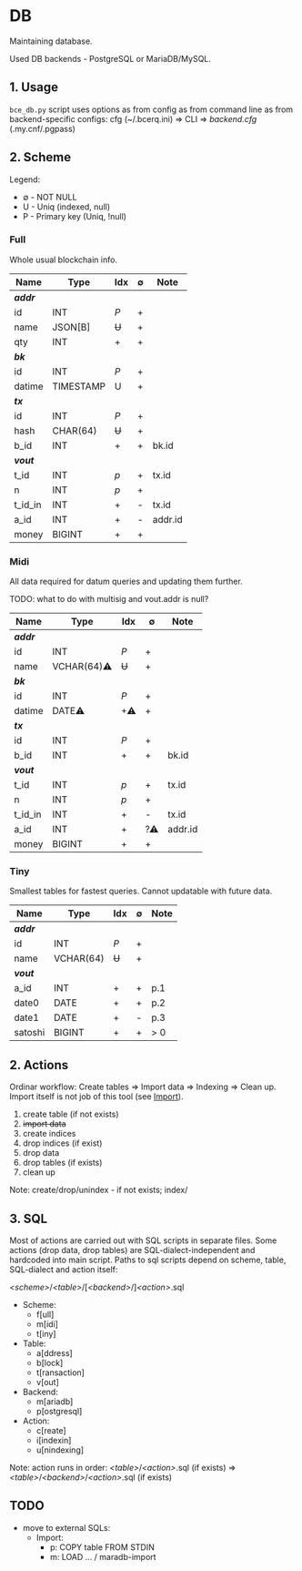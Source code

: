 # DB
Maintaining database.

Used DB backends - PostgreSQL or MariaDB/MySQL.

## 1. Usage

`bce_db.py` script uses options as from config as from command line as from backend-specific configs: cfg (~/.bcerq.ini) &rArr; CLI &rArr; _backend.cfg_ (.my.cnf/.pgpass)

## 2. Scheme

Legend:

- ∅ - NOT NULL
- U - Uniq (indexed, null)
- P - Primary key (Uniq, !null)

### Full

Whole usual blockchain info.

| Name     | Type      | Idx | ∅   | Note |
|----------|-----------|-----|-----|------|
| **_addr_** |
| id       | INT       | _P_ | +   |
| name     | JSON[B]   |~~U~~| +   |
| qty      | INT       | +   | +   |
| **_bk_** |
| id       | INT       | _P_ | +   |
| datime   | TIMESTAMP | U   | +   |
| **_tx_** |
| id       | INT       | _P_ | +   |
| hash     | CHAR(64)  |~~U~~| +   |
| b_id     | INT       | +   | +   | bk.id |
| **_vout_** |
| t_id     | INT       | _p_ | +   | tx.id |
| n        | INT       | _p_ | +   |
| t\_id_in | INT       | +   | -   | tx.id |
| a_id     | INT       | +   | -   | addr.id |
| money    | BIGINT    | +   | +   |

### Midi

All data required for datum queries and updating them further.

TODO: what to do with multisig and vout.addr is null?

| Name     | Type      | Idx | ∅   | Note |
|----------|-----------|-----|-----|------|
| **_addr_** |
| id       | INT       | _P_ | +   |
| name     | VCHAR(64)⚠|~~U~~| +   |
| **_bk_** |
| id       | INT       | _P_ | +   |
| datime   | DATE⚠     | +⚠  | +   |
| **_tx_** |
| id       | INT       | _P_ | +   |
| b_id     | INT       | +   | +   | bk.id |
| **_vout_** |
| t_id     | INT       | _p_ | +   | tx.id |
| n        | INT       | _p_ | +   |
| t\_id_in | INT       | +   | -   | tx.id |
| a_id     | INT       | +   | ?⚠  | addr.id |
| money    | BIGINT    | +   | +   |

### Tiny

Smallest tables for fastest queries.
Cannot updatable with future data.

| Name   | Type       | Idx | ∅ | Note |
|--------|------------|-----|---|------|
| **_addr_** |
| id      | INT       | _P_ | + |
| name    | VCHAR(64) |~~U~~| + |
| **_vout_** |
| a_id    | INT       |  +  | + | p.1 |
| date0   | DATE      |  +  | + | p.2 |
| date1   | DATE      |  +  | - | p.3 |
| satoshi | BIGINT    |  +  | + | > 0 |

## 2. Actions

Ordinar workflow:
Create tables &rArr; Import data &rArr; Indexing &rArr; Clean up.
Import itself is not job of this tool (see [Import](Import.md)).

1. create table (if not exists)
1. ~~import data~~
1. create indices
1. drop indices (if exist)
1. drop data
1. drop tables (if exists)
1. clean up

Note: create/drop/unindex - if not exists; index/

## 3. SQL

Most of actions are carried out with SQL scripts in separate files.
Some actions (drop data, drop tables) are SQL-dialect-independent and hardcoded into main script.
Paths to sql scripts depend on scheme, table, SQL-dialect and action itself:

_&lt;scheme&gt;_/_&lt;table&gt;_/[_&lt;backend&gt;_/]_&lt;action&gt;_.sql

- Scheme:
  - f[ull]
  - m[idi]
  - t[iny]
- Table:
  - a[ddress]
  - b[lock]
  - t[ransaction]
  - v[out]
- Backend:
  - m[ariadb]
  - p[ostgresql]
- Action:
  - c[reate]
  - i[indexin]
  - u[nindexing]

Note: action runs in order: _&lt;table&gt;_/_&lt;action&gt;_.sql (if exists) &rArr; _&lt;table&gt;_/_&lt;backend&gt;_/_&lt;action&gt;_.sql (if exists)

## TODO

- move to external SQLs:
  - Import:
    - p: COPY table FROM STDIN
    - m: LOAD ... / maradb-import
